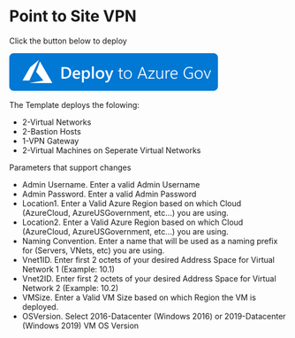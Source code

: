 # Point to Site VPN

Click the button below to deploy

[![Deploy To Azure US Gov](https://raw.githubusercontent.com/Azure/azure-quickstart-templates/master/1-CONTRIBUTION-GUIDE/images/deploytoazuregov.svg?sanitize=true)](https://portal.azure.us/#create/Microsoft.Template/uri/https%3A%2F%2Fraw.githubusercontent.com%2Felliottfieldsjr%2FKillerHomeLab%2Fmaster%2FPoint-to-Site-VPN%2Fazuregovdeploy.json)

The Template deploys the folowing:

- 2-Virtual Networks
- 2-Bastion Hosts
- 1-VPN Gateway
- 2-Virtual Machines on Seperate Virtual Networks

Parameters that support changes
- Admin Username.  Enter a valid Admin Username
- Admin Password.  Enter a valid Admin Password
- Location1. Enter a Valid Azure Region based on which Cloud (AzureCloud, AzureUSGovernment, etc...) you are using.
- Location2. Enter a Valid Azure Region based on which Cloud (AzureCloud, AzureUSGovernment, etc...) you are using.
- Naming Convention. Enter a name that will be used as a naming prefix for (Servers, VNets, etc) you are using.
- Vnet1ID.  Enter first 2 octets of your desired Address Space for Virtual Network 1 (Example:  10.1)
- Vnet2ID.  Enter first 2 octets of your desired Address Space for Virtual Network 2 (Example:  10.2)
- VMSize.  Enter a Valid VM Size based on which Region the VM is deployed.
- OSVersion.  Select 2016-Datacenter (Windows 2016) or 2019-Datacenter (Windows 2019) VM OS Version